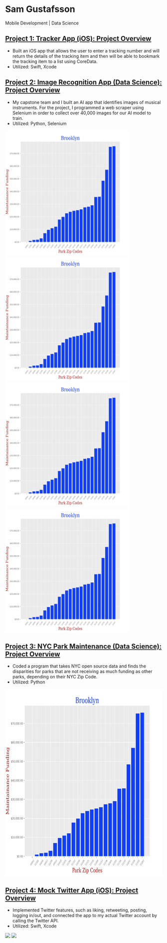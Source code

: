 # Sam Gustafsson
Mobile Development | Data Science

## [Project 1: Tracker App (iOS): Project Overview](https://github.com/samgus/Tracker-App)
- Built an iOS app that allows the user to enter a tracking number and will return the details of the tracking item and then will be able to bookmark the tracking item to a list using CoreData.
- Utilized: Swift, Xcode

## [Project 2: Image Recognition App (Data Science): Project Overview](https://github.com/Ernulphus/capstone-Bsharp-AI)
- My capstone team and I built an AI app that identifies images of musical instruments. For the project, I programmed a web scraper using Selenium in order to collect over 40,000 images for our AI model to train.
- Utilized: Python, Selenium

<img src="https://github.com/samgus/Sam_Portfolio/blob/main/images/Brooklyn.png" width="400" height="400">
<img src="https://github.com/samgus/Sam_Portfolio/blob/main/images/Brooklyn.png" width="400" height="400">
<img src="https://github.com/samgus/Sam_Portfolio/blob/main/images/Brooklyn.png" width="400" height="400">
<img src="https://github.com/samgus/Sam_Portfolio/blob/main/images/Brooklyn.png" width="400" height="400">

## [Project 3: NYC Park Maintenance (Data Science): Project Overview](https://samgus.github.io)
- Coded a program that takes NYC open source data and finds the disparities for parks that are not receiving as much funding as other parks, depending on their NYC Zip Code.
- Utilized: Python

<img src="https://github.com/samgus/Sam_Portfolio/blob/main/images/Brooklyn.png" width="800" height="600">

## [Project 4: Mock Twitter App (iOS): Project Overview](https://github.com/samgus/Twitter)
- Implemented Twitter features, such as liking, retweeting, posting, logging in/out, and connected the app to my actual Twitter account by calling the Twitter API.
- Utilized: Swift, Xcode

<img src='http://g.recordit.co/OduCrobkye.gif' /> <img src='http://g.recordit.co/60VpcAT5S1.gif' />
